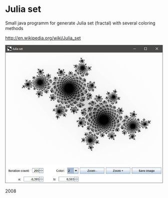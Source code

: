 Julia set
======
Small java programm for generate Julia set (fractal) with several coloring methods  

http://en.wikipedia.org/wiki/Julia_set

![](images/screen.jpg)


2008
